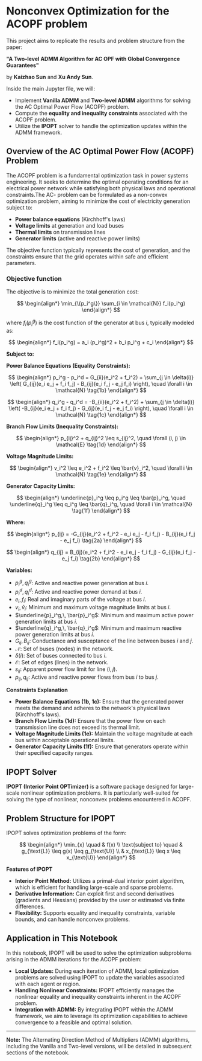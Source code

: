 # Nonconvex Optimization for the ACOPF problem

This project aims to replicate the results and problem structure from the paper:

**"A Two-level ADMM Algorithm for AC OPF with Global Convergence Guarantees"**

by **Kaizhao Sun** and **Xu Andy Sun**.

Inside the main Jupyter file, we will:

- Implement **Vanilla ADMM** and **Two-level ADMM** algorithms for solving the AC Optimal Power Flow (ACOPF) problem.
- Compute the **equality and inequality constraints** associated with the ACOPF problem.
- Utilize the **IPOPT** solver to handle the optimization updates within the ADMM framework.

## Overview of the AC Optimal Power Flow (ACOPF) Problem

The ACOPF problem is a fundamental optimization task in power systems engineering. It seeks to determine the optimal operating conditions for an electrical power network while satisfying both physical laws and operational constraints.The AC- problem can be formulated as a non-convex optimization problem, aiming to minimize the cost of electricity generation subject to:

- **Power balance equations** (Kirchhoff's laws)
- **Voltage limits** at generation and load buses
- **Thermal limits** on transmission lines
- **Generator limits** (active and reactive power limits)

The objective function typically represents the cost of generation, and the constraints ensure that the grid operates within safe and efficient parameters.

### Objective function

The objective is to minimize the total generation cost:

$$
\begin{align*}
\min_{\{p_i^g\}} \sum_{i \in \mathcal{N}} f_i(p_i^g)
\end{align*}
$$

where $f_i(p_i^g)$ is the cost function of the generator at bus $i$, typically modeled as:

$$
\begin{align*}
f_i(p_i^g) = a_i (p_i^g)^2 + b_i p_i^g + c_i
\end{align*}
$$

**Subject to:**

**Power Balance Equations (Equality Constraints):**

$$
\begin{align*}
p_i^g - p_i^d = G_{ii}(e_i^2 + f_i^2) + \sum_{j \in \delta(i)} \left( G_{ij}(e_i e_j + f_i f_j) - B_{ij}(e_i f_j - e_j f_i) \right), \quad \forall i \in \mathcal{N}
\tag{1b}
\end{align*}
$$

$$
\begin{align*}
q_i^g - q_i^d = -B_{ii}(e_i^2 + f_i^2) + \sum_{j \in \delta(i)} \left( -B_{ij}(e_i e_j + f_i f_j) - G_{ij}(e_i f_j - e_j f_i) \right), \quad \forall i \in \mathcal{N}
\tag{1c}
\end{align*}
$$

**Branch Flow Limits (Inequality Constraints):**

$$
\begin{align*}
p_{ij}^2 + q_{ij}^2 \leq s_{ij}^2, \quad \forall (i, j) \in \mathcal{E}
\tag{1d}
\end{align*}
$$

**Voltage Magnitude Limits:**

$$
\begin{align*}
v_i^2 \leq e_i^2 + f_i^2 \leq \bar{v}_i^2, \quad \forall i \in \mathcal{N}
\tag{1e}
\end{align*}
$$

**Generator Capacity Limits:**

$$
\begin{align*}
\underline{p}_i^g \leq p_i^g \leq \bar{p}_i^g, \quad \underline{q}_i^g \leq q_i^g \leq \bar{q}_i^g, \quad \forall i \in \mathcal{N}
\tag{1f}
\end{align*}
$$

**Where:**

$$
\begin{align*}
p_{ij} = -G_{ij}(e_i^2 + f_i^2 - e_i e_j - f_i f_j) - B_{ij}(e_i f_j - e_j f_i)
\tag{2a}
\end{align*}
$$

$$
\begin{align*}
q_{ij} = B_{ij}(e_i^2 + f_i^2 - e_i e_j - f_i f_j) - G_{ij}(e_i f_j - e_j f_i)
\tag{2b}
\end{align*}
$$

**Variables:**

- $p_i^g,\, q_i^g$: Active and reactive power generation at bus $i$.
- $p_i^d,\, q_i^d$: Active and reactive power demand at bus $i$.
- $e_i,\, f_i$: Real and imaginary parts of the voltage at bus $i$.
- $v_i,\, \bar{v}_i$: Minimum and maximum voltage magnitude limits at bus $i$.
- $\underline{p}_i^g,\, \bar{p}_i^g$: Minimum and maximum active power generation limits at bus $i$.
- $\underline{q}_i^g,\, \bar{q}_i^g$: Minimum and maximum reactive power generation limits at bus $i$.
- $G_{ij},\, B_{ij}$: Conductance and susceptance of the line between buses $i$ and $j$.
- $\mathcal{N}$: Set of buses (nodes) in the network.
- $\delta(i)$: Set of buses connected to bus $i$.
- $\mathcal{E}$: Set of edges (lines) in the network.
- $s_{ij}$: Apparent power flow limit for line $(i, j)$.
- $p_{ij},\, q_{ij}$: Active and reactive power flows from bus $i$ to bus $j$.


**Constraints Explanation**

- **Power Balance Equations (1b, 1c):** Ensure that the generated power meets the demand and adheres to the network's physical laws (Kirchhoff's laws).
- **Branch Flow Limits (1d):** Ensure that the power flow on each transmission line does not exceed its thermal limit.
- **Voltage Magnitude Limits (1e):** Maintain the voltage magnitude at each bus within acceptable operational limits.
- **Generator Capacity Limits (1f):** Ensure that generators operate within their specified capacity ranges.

## IPOPT Solver

**IPOPT (Interior Point OPTimizer)** is a software package designed for large-scale nonlinear optimization problems. It is particularly well-suited for solving the type of nonlinear, nonconvex problems encountered in ACOPF.


## Problem Structure for IPOPT

IPOPT solves optimization problems of the form:

$$
\begin{align*}
\min_{x} \quad & f(x) \\
\text{subject to} \quad & g_{\text{L}} \leq g(x) \leq g_{\text{U}} \\
& x_{\text{L}} \leq x \leq x_{\text{U}}
\end{align*}
$$

**Features of IPOPT**

- **Interior Point Method:** Utilizes a primal-dual interior point algorithm, which is efficient for handling large-scale and sparse problems.
- **Derivative Information:** Can exploit first and second derivatives (gradients and Hessians) provided by the user or estimated via finite differences.
- **Flexibility:** Supports equality and inequality constraints, variable bounds, and can handle nonconvex problems.

## Application in This Notebook

In this notebook, IPOPT will be used to solve the optimization subproblems arising in the ADMM iterations for the ACOPF problem:

- **Local Updates:** During each iteration of ADMM, local optimization problems are solved using IPOPT to update the variables associated with each agent or region.
- **Handling Nonlinear Constraints:** IPOPT efficiently manages the nonlinear equality and inequality constraints inherent in the ACOPF problem.
- **Integration with ADMM:** By integrating IPOPT within the ADMM framework, we aim to leverage its optimization capabilities to achieve convergence to a feasible and optimal solution.

---

**Note:** The Alternating Direction Method of Multipliers (ADMM) algorithms, including the Vanilla and Two-level versions, will be detailed in subsequent sections of the notebook.
